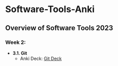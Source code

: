 # Software-Tools-Anki

## Overview of Software Tools 2023

### Week 2:
- **3.1. Git**
  - Anki Deck: [Git Deck](https://ankiweb.net/shared/info/1213003006)
